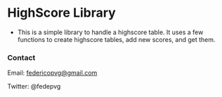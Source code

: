 # HighScore Library

- This is a simple library to handle a highscore table. It uses a few functions to create highscore tables, add new scores, and get them.

### Contact

Email: federicopvg@gmail.com

Twitter: @fedepvg

